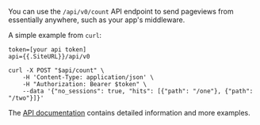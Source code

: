 You can use the `/api/v0/count` API endpoint to send pageviews from essentially
anywhere, such as your app's middleware.

A simple example from `curl`:

    token=[your api token]
    api={{.SiteURL}}/api/v0

    curl -X POST "$api/count" \
        -H 'Content-Type: application/json' \
        -H "Authorization: Bearer $token" \
        --data '{"no_sessions": true, "hits": [{"path": "/one"}, {"path": "/two"}]}'

The [API documentation]({{.Base}}/api) contains detailed information and more examples.
